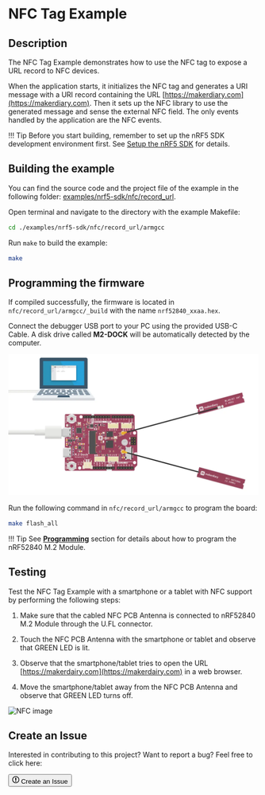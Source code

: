 # NFC Tag Example

## Description

The NFC Tag Example demonstrates how to use the NFC tag to expose a URL record to NFC devices.

When the application starts, it initializes the NFC tag and generates a URI message with a URI record containing the URL [https://makerdiary.com](https://makerdiary.com). Then it sets up the NFC library to use the generated message and sense the external NFC field. The only events handled by the application are the NFC events.

!!! Tip
	Before you start building, remember to set up the nRF5 SDK development environment first. See [Setup the nRF5 SDK](../setup.md) for details.


## Building the example

You can find the source code and the project file of the example in the following folder: [examples/nrf5-sdk/nfc/record_url](https://github.com/makerdiary/nrf52840-m2-devkit/tree/master/examples/nrf5-sdk/nfc/record_url).

Open terminal and navigate to the directory with the example Makefile:

``` sh
cd ./examples/nrf5-sdk/nfc/record_url/armgcc
```

Run `make` to build the example:

``` sh
make
```

## Programming the firmware

If compiled successfully, the firmware is located in `nfc/record_url/armgcc/_build` with the name `nrf52840_xxaa.hex`.

Connect the debugger USB port to your PC using the provided USB-C Cable. A disk drive called **M2-DOCK** will be automatically detected by the computer.

![](../../assets/images/programming-firmware.webp)


Run the following command in `nfc/record_url/armgcc` to program the board:

``` sh
make flash_all
```

!!! Tip
	See **[Programming](../../programming.md)** section for details about how to program the nRF52840 M.2 Module.

## Testing

Test the NFC Tag Example with a smartphone or a tablet with NFC support by performing the following steps:

1. Make sure that the cabled NFC PCB Antenna is connected to nRF52840 M.2 Module through the U.FL connector.

2. Touch the NFC PCB Antenna with the smartphone or tablet and observe that GREEN LED is lit.

3. Observe that the smartphone/tablet tries to open the URL [https://makerdairy.com](https://makerdairy.com) in a web browser.

4. Move the smartphone/tablet away from the NFC PCB Antenna and observe that GREEN LED turns off.

![NFC image]()

## Create an Issue

Interested in contributing to this project? Want to report a bug? Feel free to click here:

<a href="https://github.com/makerdiary/nrf52840-m2-devkit/issues/new?title=nRF5%20SDK-NFC:%20%3Ctitle%3E"><button class="md-issue-button md-issue-button--primary"><svg xmlns="http://www.w3.org/2000/svg" viewBox="0 0 14 16" width="14" height="16"><path fill-rule="evenodd" d="M7 2.3c3.14 0 5.7 2.56 5.7 5.7s-2.56 5.7-5.7 5.7A5.71 5.71 0 011.3 8c0-3.14 2.56-5.7 5.7-5.7zM7 1C3.14 1 0 4.14 0 8s3.14 7 7 7 7-3.14 7-7-3.14-7-7-7zm1 3H6v5h2V4zm0 6H6v2h2v-2z"></path></svg> Create an Issue</button></a>